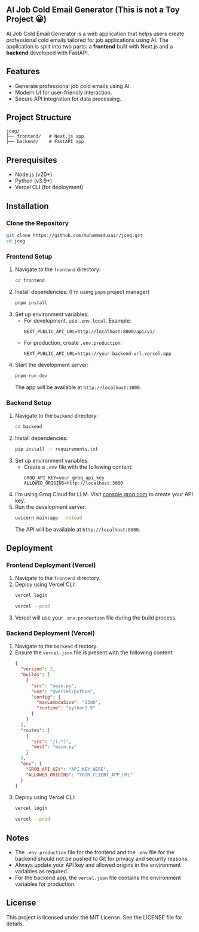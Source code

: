 ## AI Job Cold Email Generator (This is not a Toy Project 😀)

AI Job Cold Email Generator is a web application that helps users create professional cold emails tailored for job applications using AI. The application is split into two parts: a **frontend** built with Next.js and a **backend** developed with FastAPI.

## Features
- Generate professional job cold emails using AI.
- Modern UI for user-friendly interaction.
- Secure API integration for data processing.

## Project Structure
```
jceg/
├── frontend/   # Next.js app
├── backend/    # FastAPI app
```

## Prerequisites
- Node.js (v20+)
- Python (v3.9+)
- Vercel CLI (for deployment)

## Installation
### Clone the Repository
```bash
git clone https://github.com/muhammaduxair/jceg.git
cd jceg
```

### Frontend Setup
1. Navigate to the `frontend` directory:
   ```bash
   cd frontend
   ```
2. Install dependencies: (I'm using `pnpm` project manager)
   ```bash
   pnpm install
   ```
3. Set up environment variables:
   - For development, use `.env.local`. Example:
     ```env
     NEXT_PUBLIC_API_URL=http://localhost:8000/api/v1/
     ```
   - For production, create `.env.production`:
     ```env
     NEXT_PUBLIC_API_URL=https://your-backend-url.vercel.app
     ```
4. Start the development server:
   ```bash
   pnpm run dev
   ```
   The app will be available at `http://localhost:3000`.

### Backend Setup
1. Navigate to the `backend` directory:
   ```bash
   cd backend
   ```
2. Install dependencies:
   ```bash
   pip install -r requirements.txt
   ```
3. Set up environment variables:
   - Create a `.env` file with the following content:
     ```env
     GROQ_API_KEY=your_groq_api_key
     ALLOWED_ORIGINS=http://localhost:3000
     ```
 4. I'm using Groq Cloud for LLM. Visit [console.groq.com](https://console.groq.com) to create your API key.
4. Run the development server:
   ```bash
   uvicorn main:app --reload
   ```
   The API will be available at `http://localhost:8000`.

## Deployment

### Frontend Deployment (Vercel)
1. Navigate to the `frontend` directory.
2. Deploy using Vercel CLI:
   ```bash
   vercel login

   vercel --prod
   ```
3. Vercel will use your `.env.production` file during the build process.

### Backend Deployment (Vercel)
1. Navigate to the `backend` directory.
2. Ensure the `vercel.json` file is present with the following content:
   ```json
   {
     "version": 2,
     "builds": [
       {
         "src": "main.py",
         "use": "@vercel/python",
         "config": {
           "maxLambdaSize": "15mb",
           "runtime": "python3.9"
         }
       }
     ],
     "routes": [
       {
         "src": "/(.*)",
         "dest": "main.py"
       }
     ],
     "env": {
       "GROQ_API_KEY": "API_KEY_HERE",
       "ALLOWED_ORIGINS": "YOUR_CLIENT_APP_URL"
     }
   }
   ```
3. Deploy using Vercel CLI:
   ```bash
   vercel login

   vercel --prod
   ```

## Notes
- The `.env.production` file for the frontend and the `.env` file for the backend should not be pushed to Git for privacy and security reasons.
- Always update your API key and allowed origins in the environment variables as required.
- For the backend app, the `vercel.json` file contains the environment variables for production.

## License
This project is licensed under the MIT License. See the LICENSE file for details.
